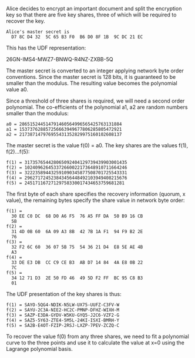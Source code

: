
Alice decides to encrypt an important document and split the encryption key so that
there are five key shares, three of which will be required to recover the key.

~~~~
Alice's master secret is
  D7 8C D4 32  5C 65 B3 F0  B6 D0 8F 1B  9C DC 21 EC
~~~~

This has the UDF representation:

26GN-IMS4-MWZ7-BNWQ-R4NZ-ZXBB-5Q

The master secret is converted to an integer applying network byte order conventions.
Since the master secret is 128 bits, it is guaranteed to be smaller than the modulus.
The resulting value becomes the polynomial value a0.

Since a threshold of three shares is required, we will need a second order polynomial.
The co-efficients of the polynomial a1, a2 are random numbers smaller than the 
modulus:

~~~~
a0 = 286515244514791460564996565425763131884
a1 = 153737628857256663949677806285805472921
a2 = 217387147976955431352829975160102608137
~~~~

The master secret is the value f(0) = a0. The key shares are the values f(1), f(2)...f(5):

~~~~
f(1) = 317357654428065092404129739439903001435
f(2) = 102409626453372660022173648910711664246
f(3) = 322235894432591090345877508701725543331
f(4) = 296271724523843456448492103949408215676
f(5) = 24517116727129758330017434653759681281
~~~~

The first byte of each share specifies the recovery information (quorum, x value), the
remaining bytes specify the share value in network byte order:

~~~~
f(1) = 
  30 EE C0 DC  68 D0 A6 F5  76 A5 FF DA  50 B9 16 CB
  5B
f(2) = 
  31 4D 0B 60  6A 09 A3 8B  42 7B 1A F1  94 F9 B2 2E
  76
f(3) = 
  32 F2 6C 60  36 07 5B 75  54 36 21 D4  E8 5E AE 4B
  A3
f(4) = 
  33 DE E3 DB  CC C9 CE B3  AB D7 14 84  4A E8 0B 22
  7C
f(5) = 
  34 12 71 D3  2E 50 FD 46  49 5D F2 FF  BC 95 C8 B3
  01
~~~~

The UDF presentation of the key shares is thus:

~~~~
f(1) = SAYO-5QG4-NDIK-N5LW-UX75-UUFZ-C3FV-W
f(2) = SAYU-2C3A-NIE2-HC2C-PMNP-DFHZ-WIXH-M
f(3) = SAZP-E3DA-GYDV-W5KU-GYQ5-J2C6-VZF2-G
f(4) = SAZ5-5Y63-ZTE4-5M5L-24KI-ISXI-BMRH-Y
f(5) = SA2B-E4OT-FZIP-2RSJ-LXZP-7PEV-ZCZQ-C
~~~~

To recover the value f(0) from any three shares, we need to fit a polynomial curve to 
the three points and use it to calculate the value at x=0 using the Lagrange polynomial
basis.
